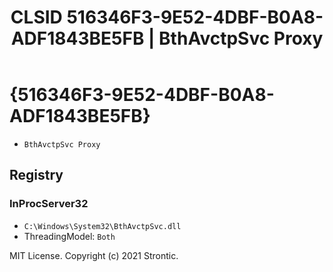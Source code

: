 ﻿---
title: "CLSID 516346F3-9E52-4DBF-B0A8-ADF1843BE5FB | BthAvctpSvc Proxy"
excerpt: What is COM-Object CLSID 516346F3-9E52-4DBF-B0A8-ADF1843BE5FB?
---

# {516346F3-9E52-4DBF-B0A8-ADF1843BE5FB}

* `BthAvctpSvc Proxy`

## Registry


### InProcServer32

* `C:\Windows\System32\BthAvctpSvc.dll`
* ThreadingModel: `Both`

MIT License. Copyright (c) 2021 Strontic.


